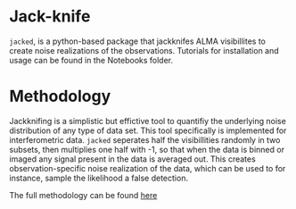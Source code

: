 Jack-knife
==========

``jacked``, is a python-based package that jackknifes ALMA visibillites to create noise realizations of the observations.  Tutorials for installation and
usage can be found in the Notebooks folder. 

Methodology
==========

Jackknifing is a simplistic but effictive tool to quantifiy the underlying noise distribution of any type of data set. This tool specifically is implemented for interferometric data. ``jacked`` seperates half the visibillities randomly in two subsets, then multiplies one half with -1, so that when the data is binned or imaged any signal present in the data is averaged out. This creates observation-specific noise realization of the data, which can be used to for instance, sample the likelihood a false detection. 

The full methodology can be found [here](https://arxiv.org/abs/2210.03754)

